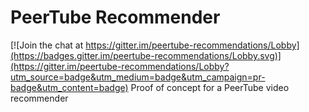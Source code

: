# PeerTube Recommender
[![Join the chat at https://gitter.im/peertube-recommendations/Lobby](https://badges.gitter.im/peertube-recommendations/Lobby.svg)](https://gitter.im/peertube-recommendations/Lobby?utm_source=badge&utm_medium=badge&utm_campaign=pr-badge&utm_content=badge)
Proof of concept for a PeerTube video recommender
